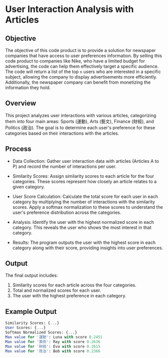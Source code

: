 # User Interaction Analysis with Articles

## Objective

The objective of this code product is to provide a solution for newspaper companies that have access to user preferences information. By selling this code product to companies like Nike, who have a limited budget for advertising, the code can help them effectively target a specific audience. The code will return a list of the top `n` users who are interested in a specific subject, allowing the company to display advertisements more efficiently. Additionally, the newspaper company can benefit from monetizing the information they hold.

## Overview

This project analyzes user interactions with various articles, categorizing them into four main areas: Sports (運動), Arts (藝文), Finance (財經), and Politics (政治). The goal is to determine each user's preference for these categories based on their interactions with the articles.

## Process

- Data Collection: Gather user interaction data with articles (Articles A to P) and record the number of interactions per user.

- Similarity Scores: Assign similarity scores to each article for the four categories. These scores represent how closely an article relates to a given category.

- User Score Calculation: Calculate the total score for each user in each category by multiplying the number of interactions with the similarity scores.
  Apply a softmax normalization to these scores to understand the user's preference distribution across the categories.

- Analysis: Identify the user with the highest normalized score in each category. This reveals the user who shows the most interest in that category.

- Results: The program outputs the user with the highest score in each category along with their score, providing insights into user preferences.

## Output

The final output includes:

1. Similarity scores for each article across the four categories.
2. Total and normalized scores for each user.
3. The user with the highest preference in each category.

## Example Output

```sql
Similarity Scores: {...}
User Scores: {...}
Softmax Normalized Scores: {...}
Max value for '運動': Luna with score 0.2451
Max value for '美術': Ray with score 0.2636
Max value for '財經': Eva with score 0.2615
Max value for '政治': Bob with score 0.2366

```
